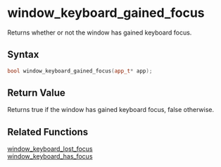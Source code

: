 
# window_keyboard_gained_focus

Returns whether or not the window has gained keyboard focus.

## Syntax

```cpp
bool window_keyboard_gained_focus(app_t* app);
```

## Return Value

Returns true if the window has gained keyboard focus, false otherwise.

## Related Functions

[window_keyboard_lost_focus](https://github.com/RandyGaul/cute_framework/blob/master/docs/window/window_keyboard_gained_focus.md)  
[window_keyboard_has_focus](https://github.com/RandyGaul/cute_framework/blob/master/docs/window/window_keyboard_has_focus.md)  
